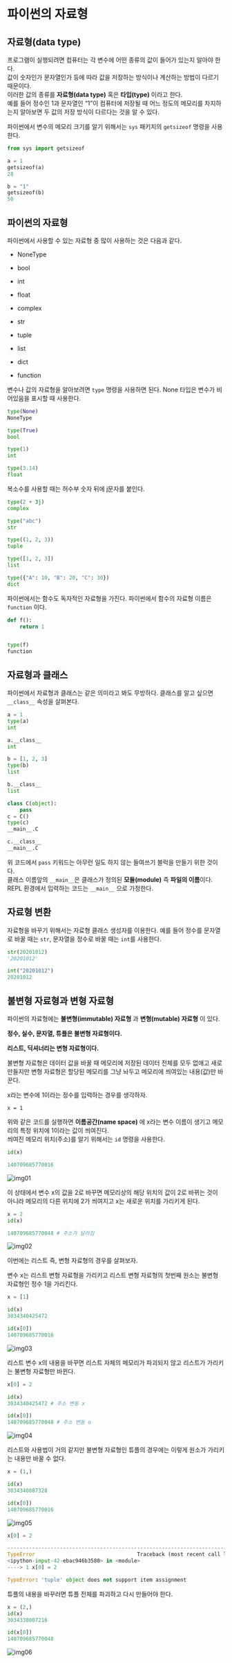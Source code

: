 # 파이썬의 자료형

## 자료형(data type)
프로그램이 실행되려면 컴퓨터는 각 변수에 어떤 종류의 값이 들어가 있는지 알아야 한다.  
값이 숫자인가 문자열인가 등에 따라 값을 저장하는 방식이나 계산하는 방법이 다르기 때문이다.  
이러한 값의 종류를 **자료형(data type)** 혹은 **타입(type)** 이라고 한다.  
예를 들어 정수인 1과 문자열인 “1”이 컴퓨터에 저장될 때 어느 정도의 메모리를 차지하는지 알아보면 두 값의 저장 방식이 다르다는 것을 알 수 있다.

파이썬에서 변수의 메모리 크기를 알기 위해서는 `sys` 패키지의 `getsizeof` 명령을 사용한다.

```python
from sys import getsizeof

a = 1
getsizeof(a)
28

b = "1"
getsizeof(b)
50
```

## 파이썬의 자료형
파이썬에서 사용할 수 있는 자료형 중 많이 사용하는 것은 다음과 같다.

* NoneType

* bool

* int

* float

* complex

* str

* tuple

* list

* dict

* function

변수나 값의 자료형을 알아보려면 `type` 명령을 사용하면 된다. None 타입은 변수가 비어있음을 표시할 때 사용한다.

```python
type(None)
NoneType

type(True)
bool

type(1)
int

type(3.14)
float
```

복소수를 사용할 때는 허수부 숫자 뒤에 j문자를 붙인다.

```python
type(2 + 3j)
complex

type("abc")
str

type((1, 2, 3))
tuple

type([1, 2, 3])
list

type({"A": 10, "B": 20, "C": 30})
dict
```

파이썬에서는 함수도 독자적인 자료형을 가진다. 파이썬에서 함수의 자료형 이름은 `function` 이다.

```python
def f():
    return 1


type(f)
function
```

## 자료형과 클래스
파이썬에서 자료형과 클래스는 같은 의미라고 봐도 무방하다. 클래스를 알고 싶으면 `__class__` 속성을 살펴본다.

```python
a = 1
type(a)
int

a.__class__
int

b = [1, 2, 3]
type(b)
list

b.__class__
list

class C(object):
    pass
c = C()
type(c)
__main__.C

c.__class__
__main__.C
```

위 코드에서 `pass` 키워드는 아무런 일도 하지 않는 들여쓰기 블럭을 만들기 위한 것이다.  
클래스 이름앞의 `__main__`은 클래스가 정의된 **모듈(module)** 즉 **파일의 이름**이다.  
REPL 환경에서 입력하는 코드는 `__main__` 으로 가정한다.

## 자료형 변환
자료형을 바꾸기 위해서는 자료형 클래스 생성자를 이용한다. 예를 들어 정수를 문자열로 바꿀 때는 `str`, 문자열을 정수로 바꿀 때는 `int`를 사용한다.

```python
str(20201012)
'20201012'

int("20201012")
20201012
```

## 불변형 자료형과 변형 자료형
파이썬의 자료형에는 **불변형(immutable) 자료형** 과 **변형(mutable) 자료형** 이 있다.

**정수, 실수, 문자열, 튜플은 불변형 자료형이다.**

**리스트, 딕셔너리는 변형 자료형이다.**

불변형 자료형은 데이터 값을 바꿀 때 메모리에 저장된 데이터 전체를 모두 없애고 새로 만들지만 변형 자료형은 할당된 메모리를 그냥 놔두고 메모리에 씌여있는 내용(값)만 바꾼다.

x라는 변수에 1이라는 정수를 입력하는 경우를 생각하자.

```
x = 1
```

위와 같은 코드를 실행하면 **이름공간(name space)** 에 x라는 변수 이름이 생기고 메모리의 특정 위치에 1이라는 값이 씌여진다.  
씌여진 메모리 위치(주소)를 알기 위해서는 `id` 명령을 사용한다.

```python
id(x)

140709685770016
```

![img01](https://datascienceschool.net/_images/02.14%20%ED%8C%8C%EC%9D%B4%EC%8D%AC%EC%9D%98%20%EC%9E%90%EB%A3%8C%ED%98%95_51_0.png)

이 상태에서 변수 x의 값을 2로 바꾸면 메모리상의 해당 위치의 값이 2로 바뀌는 것이 아니라 메모리의 다른 위치에 2가 씌여지고 x는 새로운 위치를 가리키게 된다.

```python
x = 2
id(x)

140709685770048 # 주소가 달라짐
```

![img02](https://datascienceschool.net/_images/02.14%20%ED%8C%8C%EC%9D%B4%EC%8D%AC%EC%9D%98%20%EC%9E%90%EB%A3%8C%ED%98%95_55_0.png)

이번에는 리스트 즉, 변형 자료형의 경우를 살펴보자.  

변수 x는 리스트 변형 자료형을 가리키고 리스트 변형 자료형의 첫번째 원소는 불변형 자료형인 정수 1을 가리킨다.

```python
x = [1]

id(x)
3034340425472

id(x[0])
140709685770016
```
![img03](https://datascienceschool.net/_images/02.14%20%ED%8C%8C%EC%9D%B4%EC%8D%AC%EC%9D%98%20%EC%9E%90%EB%A3%8C%ED%98%95_60_0.png)

리스트 변수 x의 내용을 바꾸면 리스트 자체의 메모리가 파괴되지 않고 리스트가 가리키는 불변형 자료형만 바뀐다.

```python
x[0] = 2

id(x)
3034340425472 # 주소 변동 x

id(x[0])
140709685770048 # 주소 변동 o
```

![img04](https://datascienceschool.net/_images/02.14%20%ED%8C%8C%EC%9D%B4%EC%8D%AC%EC%9D%98%20%EC%9E%90%EB%A3%8C%ED%98%95_65_0.png)

리스트와 사용법이 거의 같지만 불변형 자료형인 튜플의 경우에는 이렇게 원소가 가리키는 내용만 바꿀 수 없다.

```python
x = (1,)

id(x)
3034340887328

id(x[0])
140709685770016
```

![img05](https://datascienceschool.net/_images/02.14%20%ED%8C%8C%EC%9D%B4%EC%8D%AC%EC%9D%98%20%EC%9E%90%EB%A3%8C%ED%98%95_70_0.png)

```python
x[0] = 2

---------------------------------------------------------------------------
TypeError                                 Traceback (most recent call last)
<ipython-input-42-ebac946b3580> in <module>
----> 1 x[0] = 2

TypeError: 'tuple' object does not support item assignment
```

튜플의 내용을 바꾸러면 튜플 전체를 파괴하고 다시 만들어야 한다.

```python
x = (2,)
id(x)
3034338007216 

id(x[0])
140709685770048
```

![img06](https://datascienceschool.net/_images/02.14%20%ED%8C%8C%EC%9D%B4%EC%8D%AC%EC%9D%98%20%EC%9E%90%EB%A3%8C%ED%98%95_76_0.png)
